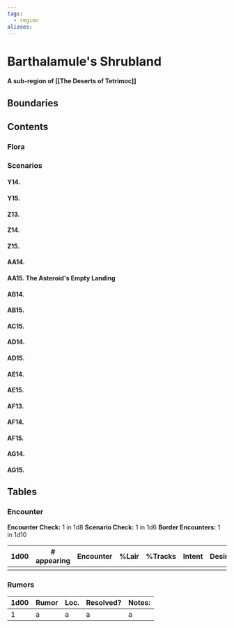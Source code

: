 ```yaml
---
tags:
  - region
aliases:
---
```

# Barthalamule's Shrubland
#### A sub-region of [[The Deserts of Tetrimoc]]
## Boundaries
## Contents
### Flora
### Scenarios
#### Y14.
#### Y15.
#### Z13.
#### Z14.
#### Z15.
#### AA14.
#### AA15. The Asteroid's Empty Landing
#### AB14.
#### AB15.
#### AC15.
#### AD14.
#### AD15.
#### AE14.
#### AE15.
#### AF13.
#### AF14.
#### AF15.
#### AG14.
#### AG15.
## Tables
### Encounter
**Encounter Check:** 1 in 1d8
**Scenario Check:** 1 in 1d6
**Border Encounters:** 1 in 1d10


| 1d00 | # appearing | Encounter | %Lair | %Tracks | Intent | Desire |
| ---- | ----------- | --------- | ----- | ------- | ------ | ------ |
|      |             |           |       |         |        |        |

### Rumors
| 1d00 | Rumor | Loc. | Resolved? | Notes: |
|------|-------|------|-----------|--------|
| 1    | a     | a    | a         | a      |